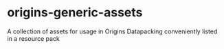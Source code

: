 # origins-generic-assets
A collection of assets for usage in Origins Datapacking conveniently listed in a resource pack
